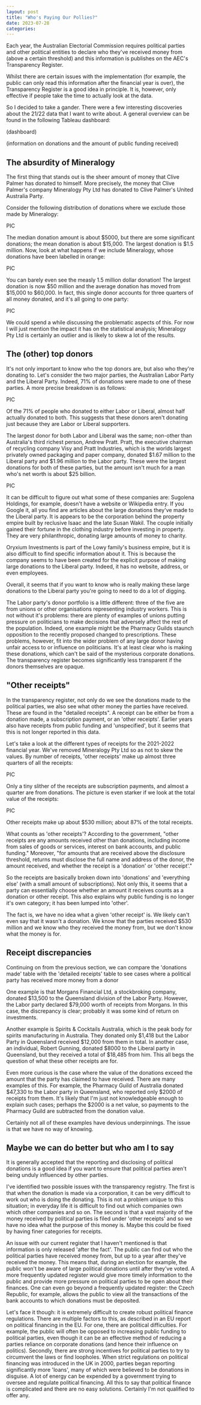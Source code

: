 ```yaml
---
layout: post
title: "Who's Paying Our Pollies?"
date: 2023-07-28
categories: 
---
```


Each year, the Australian Electorial Commission requires political parties and other political entities to declare who they've received money from (above a certain threshold) and this information is publishes on the AEC's Transparency Register.

Whilst there are certain issues with the implementation (for example, the public can only read this information after the financial year is over), the Transparency Register is a good idea in principle. It is, however, only effective if people take the time to actually look at the data.

So I decided to take a gander. There were a few interesting discoveries about the 21/22 data that Iwant to write about. A general overview can be found in the following Tableau dashboard:

(dashboard)

(information on donations and the amount of public funding received)

## The absurdity of Mineralogy

The first thing that stands out is the sheer amount of money that Clive Palmer has donated to himself. More precisely, the money that Clive Palmer's company Mineralogy Pty Ltd has donated to Clive Palmer's United Australia Party. 

Consider the following distribution of donations where we exclude those made by Mineralogy:

PIC

The median donation amount is about $5000, but there are some significant donations; the mean donation is about $15,000. The largest donation is $1.5 million. Now, look at what happens if we include Mineralogy, whose donations have been labelled in orange:

PIC
 
You can barely even see the measly 1.5 million dollar donation! The largest donation is now $50 million and the average donation has moved from $15,000 to $60,000. In fact, this single donor accounts for three quarters of all money donated, and it's all going to one party:

PIC
 
We could spend a while discussing the problematic aspects of this. For now I will just mention the impact it has on the statistical analysis; Mineralogy Pty Ltd is certainly an outlier and is likely to skew a lot of the results. 

## The (other) top donors
It's not only important to know who the top donors are, but also who they're donating to. Let's consider the two major parties, the Australian Labor Party and the Liberal Party. Indeed, 71% of donations were made to one of these parties. A more precise breakdown is as follows:

PIC
 
Of the 71% of people who donated to either Labor or Liberal, almost half actually donated to both. This suggests that these donors aren't donating just because they are Labor or Liberal supporters.

The largest donor for both Labor and Liberal was the same; non-other than Australia's third richest person, Andrew Pratt. Pratt, the executive chairman of recycling company Visy and Pratt Industries, which is the worlds largest privately owned packaging and paper company, donated $1.67 million to the Liberal party and $1.96 million to the Labor party. These were the largest donations for both of these parties, but the amount isn't much for a man who's net worth is about $25 billion.

PIC

It can be difficult to figure out what some of these companies are: Sugolena Holdings, for example, doesn't have a website or Wikipedia entry. If you Google it, all you find are articles about the large donations they've made to the Liberal party. It is appears to be the corporation behind the property empire built by reclusive Isaac and the late Susan Wakil. The couple initially gained their fortune in the clothing industry before investing in property. They are very philanthropic, donating large amounts of money to charity.

Oryxium Investments is part of the Lowy family's business empire, but it is also difficult to find specific information about it. This is because the company seems to have been created for the explicit purpose of making large donations to the Liberal party. Indeed, it has no website, address, or even employees.

Overall, it seems that if you want to know who is really making these large donations to the Liberal party you're going to need to do a lot of digging.

The Labor party's donor portfolio is a little different: three of the five are from unions or other organisations representing industry workers. This is not without it's problems: there are plenty of examples of unions putting pressure on politicians to make decisions that adversely affect the rest of the population. Indeed, one example might be the Pharmacy Guilds staunch opposition to the recently proposed changed to prescriptions. These problems, however, fit into the wider problem of any large donor having unfair access to or influence on politicians. It's at least clear who is making these donations, which can't be said of the mysterious corporate donations. The transparency register becomes significantly less transparent if the donors themselves are opaque.

## "Other receipts"

In the transparency register, not only do we see the donations made to the political parties, we also see what other money the parties have received. These are found in the "detailed receipts". A receipt can be either be from a donation made, a subscription payment, or an 'other receipts'. Earlier years also have receipts from public funding and 'unspecified', but it seems that this is not longer reported in this data.

Let's take a look at the different types of receipts for the 2021-2022 financial year. We've removed Mineralogy Pty Ltd so as not to skew the values. By number of receipts, 'other receipts' make up almost three quarters of all the receipts:

PIC
 
Only a tiny slither of the receipts are subscription payments, and almost a quarter are from donations. The picture is even starker if we look at the total value of the receipts:

PIC
 
Other receipts make up about $530 million; about 87% of the total receipts.

What counts as 'other receipts'? According to the government, "other receipts are any amounts received other than donations, including income from sales of goods or services, interest on bank accounts, and public funding." Moreover, "for amounts that are received above the disclosure threshold, returns must disclose the full name and address of the donor, the amount received, and whether the receipt is a 'donation' or 'other receipt'."

So the receipts are basically broken down into 'donations' and 'everything else' (with a small amount of subscriptions). Not only this, it seems that a party can essentially choose whether an amount it receives counts as a donation or other receipt. This also explains why public funding is no longer it's own category; it has been lumped into 'other'.

The fact is, we have no idea what a given 'other receipt' is. We likely can't even say that it wasn't a donation. We know that the parties received $530 million and we know who they received the money from, but we don't know what the money is for.

## Receipt discrepancies

Continuing on from the previous section, we can compare the 'donations made' table with the 'detailed receipts' table to see cases where a political party has received more money from a donor 

One example is that Morgans Financial Ltd, a stockbroking company, donated $13,500 to the Queensland division of the Labor Party. However, the Labor party declared $79,000 worth of receipts from Morgans. In this case, the discrepancy is clear; probably it was some kind of return on investments.

Another example is Spirits & Cocktails Australia, which is the peak body for spirits manufacturing in Australia. They donated only $1,418 but the Labor Party in Queensland received $12,000 from them in total. In another case, an individual, Robert Gunning, donated $8000 to the Liberal party in Queensland, but they received a total of $18,485 from him. This all begs the question of what these other receipts are for.

Even more curious is the case where the value of the donations exceed the amount that the party has claimed to have received. There are many examples of this. For example, the Pharmacy Guild of Australia donated $47,330 to the Labor party in Queensland, who reported only $2000 of receipts from them.  It's likely that I'm just not knowledgeable enough to explain such cases; perhaps the $2000 is a net value, so payments to the Pharmacy Guild are subtracted from the donation value.

Certainly not all of these examples have devious underpinnings. The issue is that we have no way of knowing.

## Maybe we can do better but who am I to say

It is generally accepted that the reporting and disclosing of political donations is a good idea if you want to ensure that political parties aren't being unduly influenced by other parties. 

I've identified two possible issues with the transparency registry. The first is that when the donation is made via a corporation, it can be very difficult to work out who is doing the donating. This is not a problem unique to this situation; in everyday life it is difficult to find out which companies own which other companies and so on. The second is that a vast majority of the money received by political parties is filed under 'other receipts' and so we have no idea what the purpose of this money is. Maybe this could be fixed by having finer categories for receipts.

An issue with our current register that I haven't mentioned is that information is only released 'after the fact'. The public can find out who the political parties have received money from, but up to a year after they've received the money. This means that, during an election for example, the public won't be aware of large political donations until after they've voted. A more frequently updated register would give more timely information to the public and provide more pressure on political parties to be open about their finances. One can even go beyond a frequently updated register: the Czech Republic, for example, allows the public to view all the transactions of the bank accounts to which donations must be deposited.

Let's face it though: it is extremely difficult to create robust political finance regulations. There are multiple factors to this, as described in an EU report on political financing in the EU. For one, there are political difficulties. For example, the public will often be opposed to increasing public funding to political parties, even though it can be an effective method of reducing a parties reliance on corporate donations (and hence their influence on politics). Secondly, there are strong incentives for political parties to try to circumvent the laws or find loopholes. When strict regulations on political financing was introduced in the UK in 2000, parties began reporting significantly more 'loans', many of which were believed to be donations in disguise. A lot of energy can be expended by a government trying to oversee and regulate political financing.
All this to say that political finance is complicated and there are no easy solutions. Certainly I'm not qualified to offer any.

